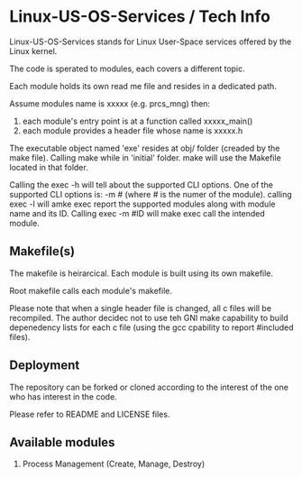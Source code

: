 # Linux-US-OS-Services / Tech Info

Linux-US-OS-Services stands for Linux User-Space services offered by the Linux kernel.

The code is sperated to modules, each covers a different topic.

Each module holds its own read me file and resides in a dedicated path.

Assume modules name is xxxxx (e.g. prcs_mng) then:
1. each module's entry point is at a function called xxxxx_main()
2. each module provides a header file whose name is xxxxx.h

The executable object named 'exe' resides at obj/ folder (creaded by the make file).
Calling make while in 'initial' folder. make will use the Makefile located in that folder.

Calling the exec -h will tell about the supported CLI options.
One of the supported CLI options is: -m # (where # is the numer of the module).
calling exec -l will amke exec report the supported modules along with module name and its ID.
Calling exec -m #ID will make exec call the intended module.


## Makefile(s)

The makefile is heirarcical. Each module is built using its own makefile.

Root makefile calls each module's makefile.

Please note that when a single header file is changed, all c files will be recompiled.
The author decidec not to use teh GNI make capability to build depenedency lists for each c file
(using the gcc cpability to report #included files).


## Deployment

The repository can be forked or cloned according to the
interest of the one who has interest in the code.

Please refer to README and LICENSE files.


## Available modules

1. Process Management (Create, Manage, Destroy)
